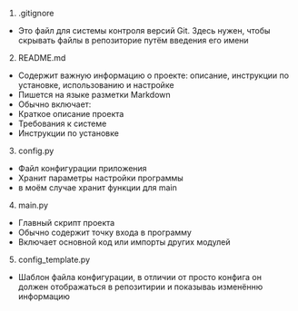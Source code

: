1. .gitignore
* Это файл для системы контроля версий Git. Здесь нужен, чтобы скрывать файлы в репозиторие путём введения его имени
 
2. README.md
* Содержит важную информацию о проекте: описание, инструкции по установке, использованию и настройке
* Пишется на языке разметки Markdown
* Обычно включает:
* Краткое описание проекта
* Требования к системе
* Инструкции по установке

3. config.py
* Файл конфигурации приложения
* Хранит параметры настройки программы
*  в моём случае хранит функции для  main
 
4. main.py
* Главный скрипт проекта
* Обычно содержит точку входа в программу
* Включает основной код или импорты других модулей
 
5. config_template.py
* Шаблон файла конфигурации, в отличии от просто конфига он должен отображаться в репозитирии и показываь изменённю информацию
